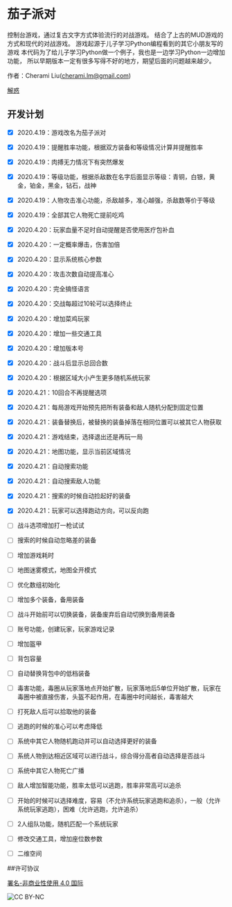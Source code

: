 # 茄子派对
控制台游戏，通过复古文字方式体验流行的对战游戏。
结合了上古的MUD游戏的方式和现代的对战游戏。
游戏起源于儿子学习Python编程看到的其它小朋友写的游戏
本代码为了给儿子学习Python做一个例子，我也是一边学习Python一边增加功能，
所以早期版本一定有很多写得不好的地方，期望后面的问题越来越少。

作者：Cherami Liu(cherami.lm@gmail.com)

[解惑](http://www.jiehoo.com)


## 开发计划
- [x] 2020.4.19：游戏改名为茄子派对
- [x] 2020.4.19：提醒胜率功能，根据双方装备和等级情况计算并提醒胜率
- [x] 2020.4.19：肉搏无力情况下有突然爆发
- [x] 2020.4.19：等级功能，根据杀敌数在名字后面显示等级：青铜，白银，黄金，铂金，黑金，钻石，战神
- [x] 2020.4.19：人物攻击准心功能，杀敌越多，准心越强，杀敌数等价于等级
- [x] 2020.4.19：全部其它人物死亡提前吃鸡
- [x] 2020.4.20：玩家血量不足时自动提醒是否使用医疗包补血
- [x] 2020.4.20：一定概率爆击，伤害加倍
- [x] 2020.4.20：显示系统核心参数
- [x] 2020.4.20：攻击次数自动提高准心
- [x] 2020.4.20：完全搞怪语言
- [x] 2020.4.20：交战每超过10轮可以选择终止
- [x] 2020.4.20：增加菜鸡玩家
- [x] 2020.4.20：增加一些交通工具
- [x] 2020.4.20：增加版本号
- [x] 2020.4.20：战斗后显示总回合数
- [x] 2020.4.20：根据区域大小产生更多随机系统玩家
- [x] 2020.4.21：10回合不再提醒选项
- [x] 2020.4.21：每局游戏开始预先把所有装备和敌人随机分配到固定位置
- [x] 2020.4.21：装备替换后，被替换的装备掉落在相同位置可以被其它人物获取
- [x] 2020.4.21：游戏结束，选择退出还是再玩一局
- [x] 2020.4.21：地图功能，显示当前区域情况
- [x] 2020.4.21：自动搜索功能
- [x] 2020.4.21：自动搜索敌人功能
- [x] 2020.4.21：搜索的时候自动捡起好的装备
- [x] 2020.4.21：玩家可以选择跑动方向，可以反向跑
- [ ] 战斗选项增加打一枪试试
- [ ] 搜索的时候自动忽略差的装备
- [ ] 增加游戏耗时
- [ ] 地图迷雾模式，地图全开模式
- [ ] 优化数组初始化
- [ ] 增加多个装备，备用装备
- [ ] 战斗开始前可以切换装备，装备废弃后自动切换到备用装备
- [ ] 账号功能，创建玩家，玩家游戏记录
- [ ] 增加盔甲
- [ ] 背包容量
- [ ] 自动替换背包中的低档装备
- [ ] 毒害功能，毒圈从玩家落地点开始扩散，玩家落地后5单位开始扩散，玩家在毒圈中被直接伤害，头盔不起作用，在毒圈中时间越长，毒害越大
- [ ] 打死敌人后可以拾取他的装备
- [ ] 逃跑的时候的准心可以考虑降低
- [ ] 系统中其它人物随机跑动并可以自动选择更好的装备
- [ ] 系统人物到达相近区域可以进行战斗，综合得分高者自动选择是否战斗
- [ ] 系统中其它人物死亡广播
- [ ] 敌人增加智能功能，胜率太低可以逃跑，胜率非常高可以追杀
- [ ] 开始的时候可以选择难度，容易（不允许系统玩家逃跑和追杀），一般（允许系统玩家逃跑），困难（允许逃跑，允许追杀）
- [ ] 2人组队功能，随机匹配一个系统玩家
- [ ] 修改交通工具，增加座位数参数
- [ ] 二维空间


##许可协议

[署名-非商业性使用 4.0 国际](https://creativecommons.org/licenses/by-nc/4.0/)

![CC BY-NC](https://upload.wikimedia.org/wikipedia/commons/thumb/9/99/Cc-by-nc_icon.svg/1280px-Cc-by-nc_icon.svg.png)

